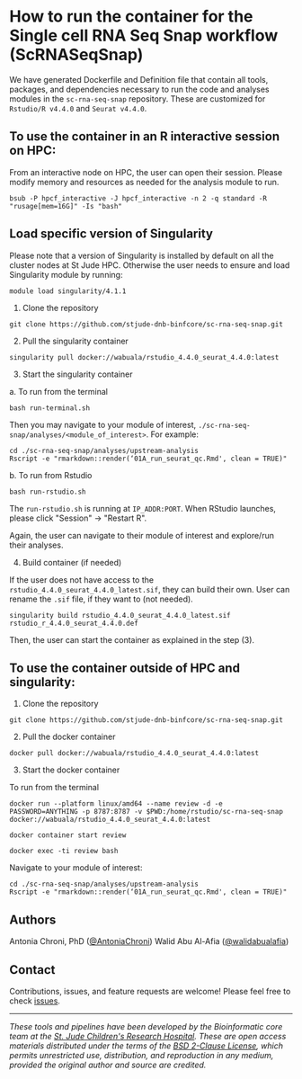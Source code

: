 # How to run the container for the Single cell RNA Seq Snap workflow (ScRNASeqSnap)

We have generated Dockerfile and Definition file that contain all tools, packages, and dependencies necessary to run the code and analyses modules in the `sc-rna-seq-snap` repository. These are customized for `Rstudio/R v4.4.0` and `Seurat v4.4.0`.


## To use the container in an R interactive session on HPC:

From an interactive node on HPC, the user can open their session. Please modify memory and resources as needed for the analysis module to run.
```
bsub -P hpcf_interactive -J hpcf_interactive -n 2 -q standard -R "rusage[mem=16G]" -Is "bash"
```

## Load specific version of Singularity

Please note that a version of Singularity is installed by default on all the cluster nodes at St Jude HPC. 
Otherwise the user needs to ensure and load Singularity module by running:
```
module load singularity/4.1.1
```


1. Clone the repository
```
git clone https://github.com/stjude-dnb-binfcore/sc-rna-seq-snap.git
```

2. Pull the singularity container
```
singularity pull docker://wabuala/rstudio_4.4.0_seurat_4.4.0:latest
```


3. Start the singularity container

a. To run from the terminal
```
bash run-terminal.sh
```

Then you may navigate to your module of interest, `./sc-rna-seq-snap/analyses/<module_of_interest>`. For example:
```
cd ./sc-rna-seq-snap/analyses/upstream-analysis
Rscript -e "rmarkdown::render(‘01A_run_seurat_qc.Rmd', clean = TRUE)"
```


b. To run from Rstudio
```
bash run-rstudio.sh
```

The `run-rstudio.sh` is running at `IP_ADDR:PORT`. When RStudio launches, please click "Session" -> "Restart R".

Again, the user can navigate to their module of interest and explore/run their analyses.


4. Build container (if needed)

If the user does not have access to the `rstudio_4.4.0_seurat_4.4.0_latest.sif`, they can build their own. 
User can rename the `.sif` file, if they want to (not needed).
```
singularity build rstudio_4.4.0_seurat_4.4.0_latest.sif rstudio_r_4.4.0_seurat_4.4.0.def
```

Then, the user can start the container as explained in the step (3).


## To use the container outside of HPC and singularity:

1. Clone the repository
```
git clone https://github.com/stjude-dnb-binfcore/sc-rna-seq-snap.git
```


2. Pull the docker container
```
docker pull docker://wabuala/rstudio_4.4.0_seurat_4.4.0:latest
```


3. Start the docker container

To run from the terminal
```
docker run --platform linux/amd64 --name review -d -e PASSWORD=ANYTHING -p 8787:8787 -v $PWD:/home/rstudio/sc-rna-seq-snap docker://wabuala/rstudio_4.4.0_seurat_4.4.0:latest
```

```
docker container start review
```

```
docker exec -ti review bash
```

Navigate to your module of interest:
```
cd ./sc-rna-seq-snap/analyses/upstream-analysis
Rscript -e "rmarkdown::render(‘01A_run_seurat_qc.Rmd', clean = TRUE)"
```


## Authors

Antonia Chroni, PhD ([@AntoniaChroni](https://github.com/AntoniaChroni))
Walid Abu Al-Afia ([@walidabualafia](https://github.com/walidabualafia))


## Contact

Contributions, issues, and feature requests are welcome! Please feel free to check [issues](https://github.com/stjude-dnb-binfcore/sc-rna-seq-snap/issues).

---

*These tools and pipelines have been developed by the Bioinformatic core team at the [St. Jude Children's Research Hospital](https://www.stjude.org/). These are open access materials distributed under the terms of the [BSD 2-Clause License](https://opensource.org/license/bsd-2-clause), which permits unrestricted use, distribution, and reproduction in any medium, provided the original author and source are credited.*
